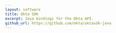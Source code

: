 ```yaml
---
layout: software
title: Okta SDK
excerpt: Java bindings for the Okta API.
github_url: https://github.com/okta/oktasdk-java
---
```


